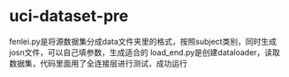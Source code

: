 # uci-dataset-pre

fenlei.py是将源数据集分成data文件夹里的格式，按照subject类别，同时生成josn文件，可以自己填参数，生成适合的
load_end.py是创建dataloader，读取数据集，代码里面用了全连接层进行测试，成功运行
